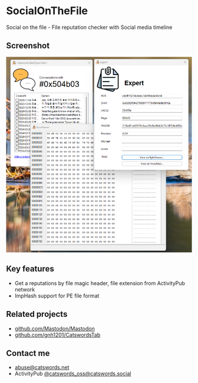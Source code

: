# SocialOnTheFile
Social on the file - File reputation checker with Social media timeline

## Screenshot
![Screenshot](screenshot.png)

## Key features
* Get a reputations by file magic header, file extension from ActivityPub network
* ImpHash support for PE file format

## Related projects
* [github.com/Mastodon/Mastodon](https://github.com/Mastodon/Mastodon)
* [github.com/gnh1201/CatswordsTab](https://github.com/gnh1201/CatswordsTab)

## Contact me
- abuse@catswords.net
- ActivityPub [@catswords_oss@catswords.social](https://catswords.social/@catswords_oss)
